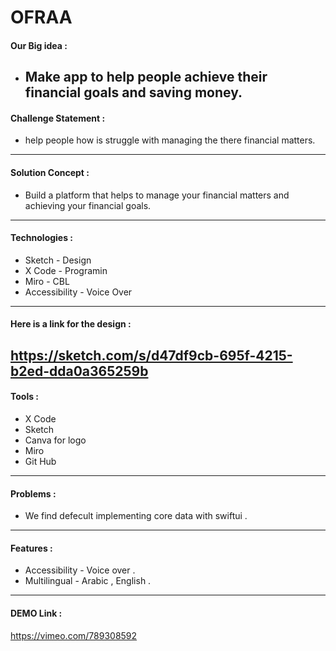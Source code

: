 # OFRAA

#### Our Big idea :
* Make app to help people achieve their financial goals and saving money.
  ---
#### Challenge Statement :
* help people how is struggle with managing the there financial matters.
--- 
#### Solution Concept :
* Build a platform that helps to manage your financial matters and achieving your financial goals.
---
#### Technologies :
* Sketch - Design
* X Code - Programin
* Miro - CBL
* Accessibility - Voice Over
---
#### Here is a link for the design :
https://sketch.com/s/d47df9cb-695f-4215-b2ed-dda0a365259b
---
#### Tools :
* X Code
* Sketch
* Canva for logo
* Miro
* Git Hub
---
#### Problems :
* We find defecult implementing core data with swiftui .
---
#### Features :
* Accessibility - Voice over .
* Multilingual - Arabic , English . 
---
#### DEMO Link :
https://vimeo.com/789308592
